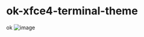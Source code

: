 # ok-xfce4-terminal-theme
ok
![image](https://significantsmell54-project.000webhostapp.com/assets/ok/Screenshot_2022-04-05_11-28-16.png)
